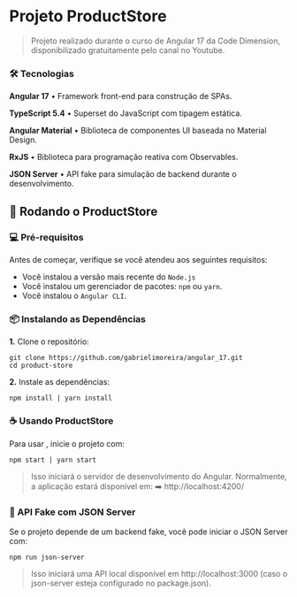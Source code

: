 # Projeto ProductStore

> Projeto realizado durante o curso de Angular 17 da Code Dimension, disponibilizado gratuitamente pelo canal no Youtube.



### 🛠️ Tecnologias

**Angular 17** • Framework front-end para construção de SPAs.

**TypeScript 5.4** • Superset do JavaScript com tipagem estática.

**Angular Material** • Biblioteca de componentes UI baseada no Material Design.

**RxJS** • Biblioteca para programação reativa com Observables.

**JSON Server** • API fake para simulação de backend durante o desenvolvimento.


## 🚀 Rodando o ProductStore

### 💻 Pré-requisitos

Antes de começar, verifique se você atendeu aos seguintes requisitos:

- Você instalou a versão mais recente do `Node.js`
- Você instalou um gerenciador de pacotes: `npm` ou `yarn`.
- Você instalou o `Angular CLI`.


### 📦 Instalando as Dependências

**1.** Clone o repositório:
```
git clone https://github.com/gabrielimoreira/angular_17.git
cd product-store
```

**2.** Instale as dependências:
```
npm install | yarn install
```


### ☕ Usando ProductStore

Para usar <ProductStore>, inicie o projeto com:

```
npm start | yarn start
```

> Isso iniciará o servidor de desenvolvimento do Angular. Normalmente, a aplicação estará disponível em: ➡️ http://localhost:4200/


### 💾 API Fake com JSON Server

Se o projeto depende de um backend fake, você pode iniciar o JSON Server com:

```
npm run json-server
```

> Isso iniciará uma API local disponível em http://localhost:3000 (caso o json-server esteja configurado no package.json).